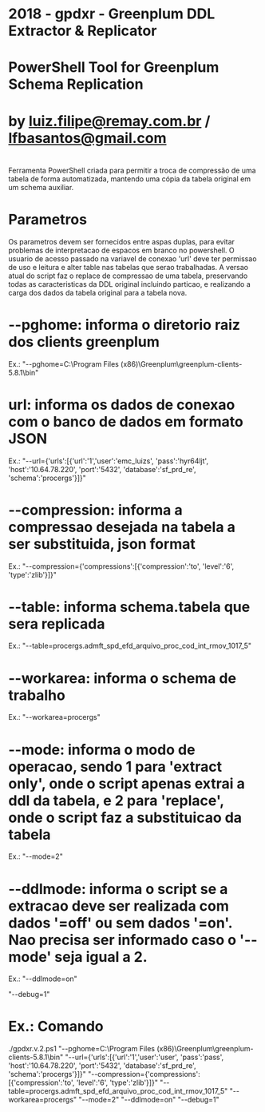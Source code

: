 #
# 2018 - gpdxr - Greenplum DDL Extractor & Replicator
# PowerShell Tool for Greenplum Schema Replication
# by luiz.filipe@remay.com.br / lfbasantos@gmail.com
#

#
# 
Ferramenta PowerShell criada para permitir a troca de compressão de uma tabela de forma automatizada, mantendo uma cópia da tabela original em um schema auxiliar.

# Parametros
Os parametros devem ser fornecidos entre aspas duplas, para evitar problemas de interpretacao de espacos em branco no powershell.
O usuario de acesso passado na variavel de conexao 'url' deve ter permissao de uso e leitura e alter table nas tabelas que serao trabalhadas.
A versao atual do script faz o replace de compressao de uma tabela, preservando todas as caracteristicas da DDL original incluindo particao, e realizando a carga dos dados da tabela original para a tabela nova.

#
# --pghome: informa o diretorio raiz dos clients greenplum
Ex.: "--pghome=C:\Program Files (x86)\Greenplum\greenplum-clients-5.8.1\bin" 

#
# url: informa os dados de conexao com o banco de dados em formato JSON
Ex.: "--url={'urls':[{'url':'1','user':'emc_luizs', 'pass':'hyr64ljt', 'host':'10.64.78.220', 'port':'5432', 'database':'sf_prd_re', 'schema':'procergs'}]}" 

#
# --compression: informa a compressao desejada na tabela a ser substituida, json format
Ex.: "--compression={'compressions':[{'compression':'to', 'level':'6', 'type':'zlib'}]}"

#
# --table: informa schema.tabela que sera replicada
Ex.: "--table=procergs.admft_spd_efd_arquivo_proc_cod_int_rmov_1017_5" 

#
# --workarea: informa o schema de trabalho
Ex.: "--workarea=procergs" 

#
# --mode: informa o modo de operacao, sendo 1 para 'extract only', onde o script apenas extrai a ddl da tabela, e 2 para 'replace', onde o script faz a substituicao da tabela
Ex.: "--mode=2" 

#
# --ddlmode: informa o script se a extracao deve ser realizada com dados '=off' ou sem dados '=on'. Nao precisa ser informado caso o '--mode' seja igual a 2.
Ex.: "--ddlmode=on" 

"--debug=1" 

# Ex.: Comando
./gpdxr.v.2.ps1 "--pghome=C:\Program Files (x86)\Greenplum\greenplum-clients-5.8.1\bin" "--url={'urls':[{'url':'1','user':'user', 'pass':'pass', 'host':'10.64.78.220', 'port':'5432', 'database':'sf_prd_re', 'schema':'procergs'}]}" "--compression={'compressions':[{'compression':'to', 'level':'6', 'type':'zlib'}]}" "--table=procergs.admft_spd_efd_arquivo_proc_cod_int_rmov_1017_5" "--workarea=procergs" "--mode=2" "--ddlmode=on" "--debug=1" 
